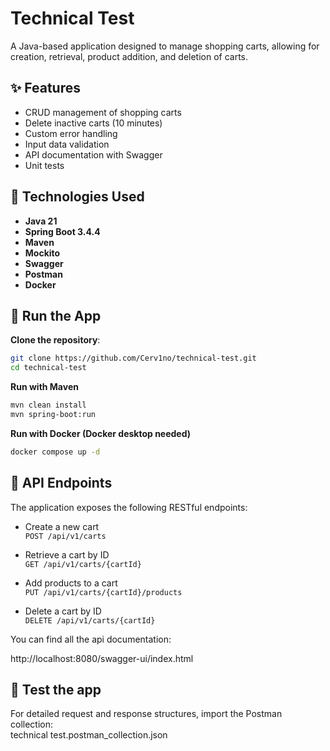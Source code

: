 # Technical Test

A Java-based application designed to manage shopping carts, allowing for creation, retrieval, product addition, and deletion of carts.

## ✨ Features

- CRUD management of shopping carts
- Delete inactive carts (10 minutes)
- Custom error handling
- Input data validation
- API documentation with Swagger
- Unit tests

## 🧰 Technologies Used

- **Java 21**
- **Spring Boot 3.4.4**
- **Maven**
- **Mockito**
- **Swagger**
- **Postman**
- **Docker**

## 🚀 Run the App

**Clone the repository**:

   ```bash
   git clone https://github.com/Cerv1no/technical-test.git
   cd technical-test
   ```
**Run with Maven**
   ```bash
   mvn clean install
   mvn spring-boot:run
   ```
**Run with Docker (Docker desktop needed)**
  ```bash
  docker compose up -d
  ```

## 📡 API Endpoints
The application exposes the following RESTful endpoints:

* Create a new cart\
`POST /api/v1/carts`

* Retrieve a cart by ID\
`GET /api/v1/carts/{cartId}`

* Add products to a cart\
`PUT /api/v1/carts/{cartId}/products`

* Delete a cart by ID\
`DELETE /api/v1/carts/{cartId}`

You can find all the api documentation:

http://localhost:8080/swagger-ui/index.html

## 🧪 Test the app

For detailed request and response structures, import the Postman collection:\
technical test.postman_collection.json

